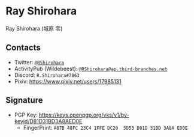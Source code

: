 # Ray Shirohara

Ray Shirohara (城原 零)

## Contacts

- Twitter: [`@RShirohara`](https://twitter.com/RShirohara)
- ActivityPub (Wildebeest): [`@RShirohara@ap.third-branches.net`](https://ap.third-branches.net/@RShirohara)
- Discord: `R.Shirohara#7863`
- Pixiv: <https://www.pixiv.net/users/17985131>

## Signature

- PGP Key: <https://keys.openpgp.org/vks/v1/by-keyid/D81D31BD3A8AED0E>
  - FingerPrint: `A87B 48FC 23C4 1FFE DC20  5D53 D81D 31BD 3A8A ED0E`
